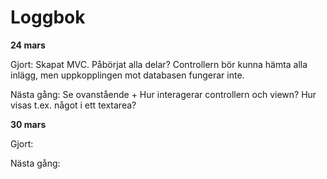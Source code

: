 # Loggbok

**24 mars**

Gjort: Skapat MVC. Påbörjat alla delar? Controllern bör kunna hämta alla inlägg, men uppkopplingen mot databasen fungerar inte.

Nästa gång: Se ovanstående + Hur interagerar controllern och viewn? Hur visas t.ex. något i ett textarea?

**30 mars**

Gjort:

Nästa gång: